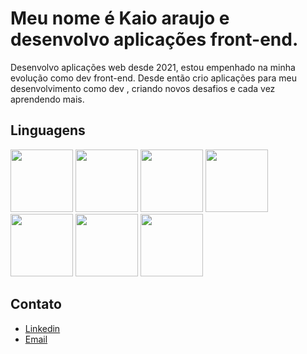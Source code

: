 # Meu nome é Kaio araujo e desenvolvo aplicações front-end.

Desenvolvo aplicações web desde 2021, estou empenhado na minha evolução como dev front-end. Desde então crio aplicações para meu desenvolvimento como dev , criando novos desafios e cada vez aprendendo mais.

## Linguagens

<section>
  <img src="https://user-images.githubusercontent.com/91964614/179195986-af8d3780-21cd-437b-91e0-26a6f5f28b09.png" height="100px" width="100px">
  <img src="https://user-images.githubusercontent.com/91964614/179196046-2600f23f-33bc-4f88-bd80-3112194b0b5d.png" height="100px" width="100px"/>
  <img src="https://user-images.githubusercontent.com/91964614/179196215-b905480d-cabc-4eb9-abe4-9a267b4c6bfe.png" height="100px" width="100px"/>
  <img src="https://user-images.githubusercontent.com/91964614/179196958-297fa321-f8b8-4b2f-807a-2b3bca288f7a.png" height="100px" width="100px"/>
  <img src="https://user-images.githubusercontent.com/91964614/179196386-3551931c-fabd-467e-9e00-7ceda340c391.png" height="100px" width="100px"/>
  <img src="https://user-images.githubusercontent.com/91964614/179196495-da4f5e26-5133-4f9b-9a20-2dfe507e94f0.png" height="100px" width="100px"/>
  <img src="https://user-images.githubusercontent.com/91964614/179196626-6f4d65cd-04cf-4fe7-a312-51c19456ab9a.png" height="100px" width="100px"/>
</section>

## Contato
<ul>
  <li><a href="https://www.linkedin.com/in/kaioaraujodev/" target="_blank">Linkedin</a></li>
  <li><a href="mailto:kaioaraujo6190@outlook.com" target="_blank">Email</a></li>
</ul>
